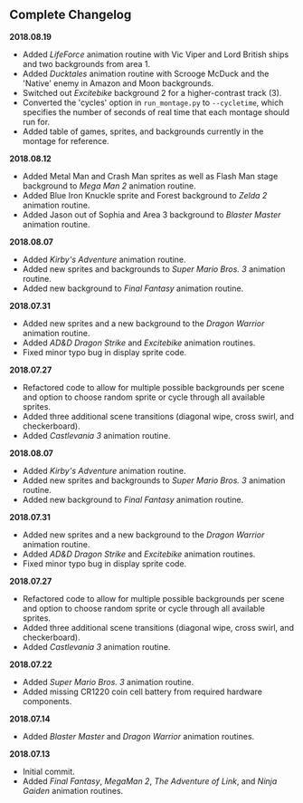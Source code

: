 ## Complete Changelog

**2018.08.19**

- Added *LifeForce* animation routine with Vic Viper and Lord British ships and two backgrounds from area 1.
- Added *Ducktales* animation routine with Scrooge McDuck and the 'Native' enemy in Amazon and Moon backgrounds.
- Switched out *Excitebike* background 2 for a higher-contrast track (3).
- Converted the 'cycles' option in `run_montage.py` to `--cycletime`, which specifies the number of seconds of real time that each montage should run for.
- Added table of games, sprites, and backgrounds currently in the montage for reference.

**2018.08.12**

- Added Metal Man and Crash Man sprites as well as Flash Man stage background to *Mega Man 2* animation routine.
- Added Blue Iron Knuckle sprite and Forest background to *Zelda 2* animation routine.
- Added Jason out of Sophia and Area 3 background to *Blaster Master* animation routine.

**2018.08.07**

- Added *Kirby's Adventure* animation routine.
- Added new sprites and backgrounds to *Super Mario Bros. 3* animation routine.
- Added new background to *Final Fantasy* animation routine.

**2018.07.31**

- Added new sprites and a new background to the *Dragon Warrior* animation routine.
- Added *AD&D Dragon Strike* and *Excitebike* animation routines. 
- Fixed minor typo bug in display sprite code.

**2018.07.27**

- Refactored code to allow for multiple possible backgrounds per scene and option to choose random sprite or cycle through all available sprites.
- Added three additional scene transitions (diagonal wipe, cross swirl, and checkerboard).
- Added *Castlevania 3* animation routine. 

**2018.08.07**

- Added *Kirby's Adventure* animation routine.
- Added new sprites and backgrounds to *Super Mario Bros. 3* animation routine.
- Added new background to *Final Fantasy* animation routine.

**2018.07.31**

- Added new sprites and a new background to the *Dragon Warrior* animation routine.
- Added *AD&D Dragon Strike* and *Excitebike* animation routines. 
- Fixed minor typo bug in display sprite code.

**2018.07.27**

- Refactored code to allow for multiple possible backgrounds per scene and option to choose random sprite or cycle through all available sprites.
- Added three additional scene transitions (diagonal wipe, cross swirl, and checkerboard).
- Added *Castlevania 3* animation routine. 

**2018.07.22**

- Added *Super Mario Bros. 3* animation routine.
- Added missing CR1220 coin cell battery from required hardware components.

**2018.07.14**

- Added *Blaster Master* and *Dragon Warrior* animation routines. 

**2018.07.13**

- Initial commit.
- Added *Final Fantasy*, *MegaMan 2*, *The Adventure of Link*, and *Ninja Gaiden* animation routines.
